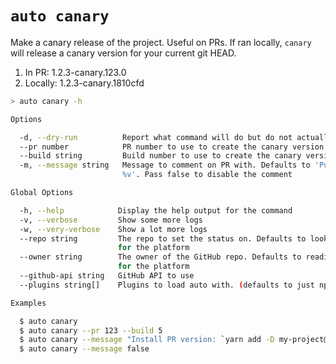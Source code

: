 # `auto canary`

Make a canary release of the project. Useful on PRs. If ran locally, `canary` will release a canary version for your current git HEAD.

1. In PR: 1.2.3-canary.123.0
2. Locally: 1.2.3-canary.1810cfd

```bash
> auto canary -h

Options

  -d, --dry-run          Report what command will do but do not actually do anything
  --pr number            PR number to use to create the canary version. Detected in CI env
  --build string         Build number to use to create the canary version. Detected in CI env
  -m, --message string   Message to comment on PR with. Defaults to 'Published PR with canary version:
                         %v'. Pass false to disable the comment

Global Options

  -h, --help            Display the help output for the command
  -v, --verbose         Show some more logs
  -w, --very-verbose    Show a lot more logs
  --repo string         The repo to set the status on. Defaults to looking in the package definition
                        for the platform
  --owner string        The owner of the GitHub repo. Defaults to reading from the package definition
                        for the platform
  --github-api string   GitHub API to use
  --plugins string[]    Plugins to load auto with. (defaults to just npm)

Examples

  $ auto canary
  $ auto canary --pr 123 --build 5
  $ auto canary --message "Install PR version: `yarn add -D my-project@%v`"
  $ auto canary --message false
```
